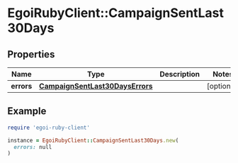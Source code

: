 # EgoiRubyClient::CampaignSentLast30Days

## Properties

| Name | Type | Description | Notes |
| ---- | ---- | ----------- | ----- |
| **errors** | [**CampaignSentLast30DaysErrors**](CampaignSentLast30DaysErrors.md) |  | [optional] |

## Example

```ruby
require 'egoi-ruby-client'

instance = EgoiRubyClient::CampaignSentLast30Days.new(
  errors: null
)
```

